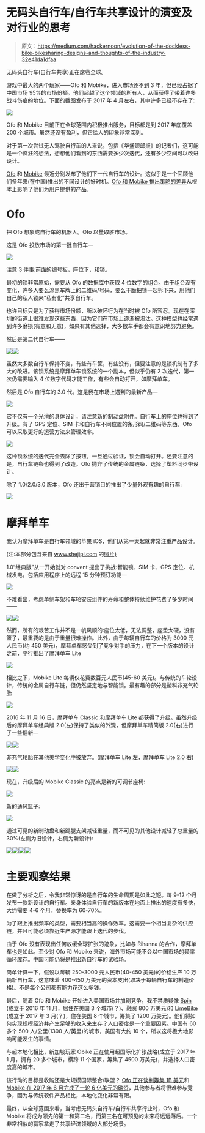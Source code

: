 # 无码头自行车/自行车共享设计的演变及对行业的思考

> 原文：<https://medium.com/hackernoon/evolution-of-the-dockless-bike-bikesharing-designs-and-thoughts-of-the-industry-32e41da1dfaa>

无码头自行车(自行车共享)正在席卷全球。

游戏中最大的两个玩家——Ofo 和 Mobike，进入市场还不到 3 年，但已经占据了中国市场 95%的市场份额。他们超越了这个领域的所有人，从而获得了带着许多战斗伤痕的地位。下面的截图发布于 2017 年 4 月左右，其中许多已经不存在了:

![](img/edd6a1630484ab655c24ab2ebe8d0dd4.png)

Ofo 和 Mobike 目前正在全球范围内积极推出服务，目标都是到 2017 年底覆盖 200 个城市。虽然还没有盈利，但它给人的印象非常深刻。

对于第一次尝试无人驾驶自行车的人来说，包括《华盛顿邮报》的记者们，这可能是一个疯狂的想法，想想他们看到的东西需要多少次迭代，还有多少空间可以改进设计。

[Ofo](http://36kr.com/p/5095151.html) 和 [Mobike](https://mobike.com/global/blog/post/next-generation-mobike) 最近分别发布了他们下一代自行车的设计。这似乎是一个回顾他们多年来(在中国)推出的不同设计的好时机。[Ofo 和 Mobike 推出策略的差异](http://technode.com/2017/03/21/ofo-northern-china-style-mobike-southern-china-style/)从根本上影响了他们为用户提供的产品。

# **Ofo**

把 Ofo 想象成自行车的机器人。Ofo 以量取胜市场。

这是 Ofo 投放市场的第一批自行车—

![](img/9224d1523defcbd5158ec018bc1edd81.png)

注意 3 件事:前面的编号板，座位下，和锁。

最初的锁非常原始，需要从 Ofo 的数据库中获取 4 位数字的组合。由于组合没有变化，许多人要么涂黑车牌上的二维码/号码，要么干脆把锁一起拆下来，用他们自己的私人锁来“私有化”共享自行车。

也许目标只是为了获得市场份额，所以破坏行为在当时被 Ofo 所容忍。现在在深圳的街道上很难发现这些东西，因为它们在市场上逐渐被淘汰。这种模型也经常遇到许多磨损(有意和无意)，如果有其他选择，大多数车手都会有意识地努力避免。

然后是第二代自行车——

![](img/d608177c3aca4ecb1dd848b3678b960a.png)![](img/f616f60d2f970bf488f2e56dad251b92.png)

虽然大多数自行车保持不变，有些有车筐，有些没有，但要注意的是锁机制有了多大的改进。该锁系统是摩拜单车锁系统的一个副本，但似乎仍有 2 次迭代，第一次仍需要输入 4 位数字代码才能工作，有些会自动打开，如摩拜单车。

然后是 Ofo 自行车的 3.0 代。这是我在市场上遇到的最新产品—

![](img/f22b9e3c1348d682775ba65934cbe23e.png)

它不仅有一个光滑的身体设计，请注意新的制动盘附件。自行车上的座位也得到了升级。有了 GPS 定位、SIM 卡和自行车不同位置的条形码/二维码等东西，Ofo 可以采取更好的运营方法来管理效率。

![](img/e0ae378a5f25c3f0d0644a22e4a99073.png)

这种锁系统的迭代完全去除了按钮。一旦通过验证，锁会自动打开。还要注意的是，自行车链条也得到了改造。Ofo 抛弃了传统的金属链条，选择了塑料同步带设计。

除了 1.0/2.0/3.0 版本，Ofo 还出于营销目的推出了少量外观有趣的自行车:

![](img/d4b6c56d00bafc0bf353c628d170abc0.png)

# **摩拜单车**

我认为摩拜单车是自行车领域的苹果 iOS，他们从第一天起就非常注重产品设计。

(注:本部分包含来自 www.shejipi.com 的[照片)](http://www.shejipi.com)

1.0“经典版”从一开始就对 convent 提出了挑战:智能锁、SIM 卡、GPS 定位、机械发电，包括应用程序上的远程 15 分钟预订功能—

![](img/134963b0dcf7cd46d7e6bb720d6935fe.png)

不难看出，考虑单侧车架和车轮安装组件的寿命和整体持续维护花费了多少时间——

![](img/23141d7fd463ea6338cb9378a9eb7834.png)![](img/cfdb5551a54f284cf0221497d7c123e3.png)

然而，所有的艰苦工作并不是一帆风顺的:座位太低，无法调整，座垫太硬，没有篮子，最重要的是由于重量很难操作。此外，由于每辆自行车的价格为 3000 元人民币(约 450 美元)，摩拜单车感受到了竞争对手的压力，在下一个版本的设计之前，平行推出了摩拜单车 Lite

![](img/b70fee088973b5503af03edd2f193e12.png)

相比之下，Mobike Lite 每辆仅花费数百元人民币(45-60 美元)。与传统的车轮设计，传统的金属自行车链，但仍然坚定地与智能锁。最有趣的部分是塑料非充气轮胎

![](img/ce624bcd03ae9f25bf29d176b855b0e3.png)

2016 年 11 月 16 日，摩拜单车 Classic 和摩拜单车 Lite 都获得了升级。虽然升级后的摩拜单车经典版 2.0(左)保持了类似的外观，但摩拜单车精简版 2.0(右)进行了一些翻新—

![](img/a26e914c73e4f1064851d7ff9bb6022c.png)![](img/4da3f89253ca01ece1fa3f59ef1cc155.png)

非充气轮胎在其他美学变化中被放弃。(摩拜单车 Lite 左，摩拜单车 Lite 2.0 右)

![](img/d38f618ad14558a1d75ae2cc3aad05f4.png)![](img/7f1883ef355e8e8fb67d0b801b6f0339.png)

现在，升级后的 Mobike Classic 的亮点是新的可调节座椅:

![](img/363f981fedfcc2c38439ab82fa6bb35f.png)

新的通风篮子:

![](img/3ee9d4a76979fc72f78ff5b206c5a6c4.png)

通过可见的新制动盘和新踢腿支架减轻重量，而不可见的其他设计减轻了总重量的 30%(左侧为旧设计，右侧为新设计):

![](img/40882bd765309bdcfe38d27e347c9cbd.png)![](img/586a6605c54197cb2b4a1499f3fa3d90.png)![](img/d65c662d4c4bb8467689368c3dff7dd6.png)![](img/ee867e6421f4a91d9060560706e4249c.png)

# 主要观察结果

在做了分析之后，令我非常惊讶的是自行车的生命周期是如此之短。每 9-12 个月发布一款新设计的自行车。亲身体验自行车的新版本在地面上推出的速度有多快，大约需要 4-6 个月，替换率为 60-70%。

为了跟上推出频率的类型，需要相当高的操作效率。这需要一个相当复杂的供应链，并且可能必须靠近生产源才能跟上迭代的步伐。

由于 Ofo 没有表现出任何放缓全球扩张的迹象，比如与 Rihanna 的合作，摩拜单车也是如此。至少对 Ofo 和 Mobike 来说，海外市场可能不会以中国市场的频率循环库存。中国可能仍将是推出新自行车的试验场。

简单计算一下，假设以每辆 250-3000 元人民币(40-450 美元)的价格生产 10 万辆新自行车，这意味着 400-450 万美元的资本支出(取决于每辆自行车的制造价格)。不是每个公司都有能力花这么多钱。

最后，随着 Ofo 和 Mobike 开始进入美国市场并加剧竞争，我不禁质疑像 [Spin](https://medium.com/u/fa970d2a0255?source=post_page-----32e41da1dfaa--------------------------------) (成立于 2016 年 11 月，居住在美国 3 个城市(？)、融资 800 万美元)和 [LimeBike](https://medium.com/u/881e39a1e63a?source=post_page-----32e41da1dfaa--------------------------------) (成立于 2017 年 3 月(？)，住在美国 8 个城市，筹集了 1200 万美元)。他们将如何实现规模经济并产生足够的收入来生存？人口密度是一个重要因素。中国有 60 多个 500 人/公里(1300 人/英里)的城市，美国有大约 10 个，所以这将极大地影响可能发生的事情。

与超本地化相比，新加坡玩家 Obike 正在使用超国际化扩张战略(成立于 2017 年 1 月，拥有 20 多个城市，横跨 11 个国家，筹集了 4500 万美元)，并选择人口密度高的城市。

该行动的目标是收购还是大规模国际整合/联盟？ [Ofo 正在谈判筹集 1B 美元](http://www.reuters.com/article/ofo-fundraising/corrected-chinas-ofo-in-talks-to-raise-new-financing-of-more-than-1-bln-co-founder-idUSR4N1LV01Y)和 [Mobike 在 2017 年 6 月完成了一轮 6 亿美元的融资](http://www.financeasia.com/News/437341,tencent-leads-600m-mobike-fundraising.aspx)，其他参与者将很难参与竞争，因为与传统软件产品相比，本地化变化非常有限。

最终，从全球范围来看，当考虑无码头自行车/自行车共享行业时，Ofo 和 Mobike 将成为领先的第一和第二名，而第三名在可预见的未来将远远落后。一个非常相似的赢家拿走了共享经济领域的大部分场景。